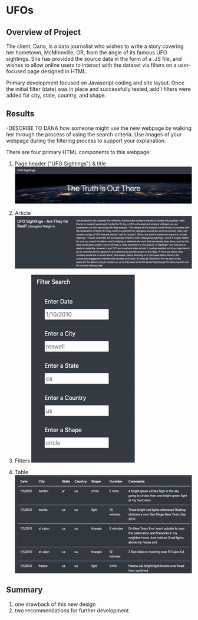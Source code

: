 # UFOs

## Overview of Project
The client, Dana, is a data journalist who wishes to write a story covering her hometown, McMinnville, OR, from the angle of its famous UFO sightings.  She has provided the source data in the form of a .JS file, and wishes to allow online users to interact with the dataset via filters on a user-focused page designed in HTML.  

Primary development focused on Javascript coding and site layout.  Once the initial filter (date) was in place and successfully tested, add'l filters were added for city, state, country, and shape.

## Results
-DESCRIBE TO DANA how someone might use the new webpage by walking her through the process of using the search criteria. Use images of your webpage during the filtering process to support your explanation.

There are four primary HTML components to this webpage:

1) Page header ("UFO Sightings") & title
![1_page_header.png](https://github.com/crkaide/UFOs/blob/main/README_md_files/1_page_header.png?raw=true)

2) Article
![2_article.png](https://github.com/crkaide/UFOs/blob/main/README_md_files/2_article.png?raw=true)

3) Filters
![3_filters.png](https://github.com/crkaide/UFOs/blob/main/README_md_files/3_filters.png?raw=true)

4) Table
![4_table.png](https://github.com/crkaide/UFOs/blob/main/README_md_files/4_table.png?raw=true)

## Summary
1. one drawback of this new design
2. two recommendations for further development

